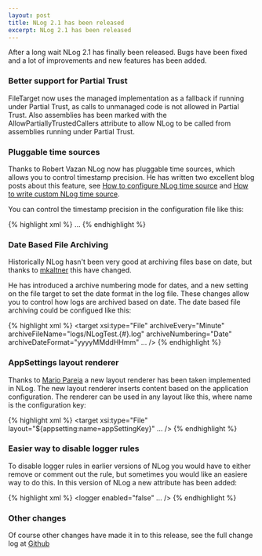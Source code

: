 ```yaml
---
layout: post
title: NLog 2.1 has been released
excerpt: NLog 2.1 has been released
---
```


After a long wait NLog 2.1 has finally been released. Bugs have been fixed and a lot of improvements and new features has been added.

### Better support for Partial Trust
FileTarget now uses the managed implementation as a fallback if running under Partial Trust, as calls to unmanaged code is not allowed in Partial Trust. Also assemblies has been marked with the AllowPartiallyTrustedCallers attribute to allow NLog to be called from assemblies running under Partial Trust.

### Pluggable time sources
Thanks to Robert Vazan NLog now has pluggable time sources, which allows you to control timestamp precision. He has written two excellent blog posts about this feature, see [How to configure NLog time source](http://blog.angeloflogic.com/2013/10/how-to-configure-nlog-time-source.html) and [How to write custom NLog time source](http://blog.angeloflogic.com/2013/10/how-to-write-custom-nlog-time-source.html).

You can control the timestamp precision in the configuration file like this:

{% highlight xml %}
<nlog>
    <time type='AccurateLocal' />
    ...
</nlog>
{% endhighlight %}

### Date Based File Archiving
Historically NLog hasn't been very good at archiving files base on date, but thanks to [mkaltner](https://github.com/mkaltner) this have changed.

He has introduced a archive numbering mode for dates, and a new setting on the file target to set the date format in the log file. These changes allow you to control how logs are archived based on date. The date based file archiving could be configued like this:

{% highlight xml %}
<target xsi:type="File"
	archiveEvery="Minute"
	archiveFileName="logs/NLogTest.{#}.log"
	archiveNumbering="Date"
	archiveDateFormat="yyyyMMddHHmm"
	...
/>
{% endhighlight %}

### AppSettings layout renderer
Thanks to [Mario Pareja](https://github.com/mpareja) a new layout renderer has been taken implemented in NLog. The new layout renderer inserts content based on the application configuration. The renderer can be used in any layout like this, where name is the configuration key:

{% highlight xml %}
<target xsi:type="File"
	layout="${appsetting:name=appSettingKey}"
	...
/>
{% endhighlight %}


### Easier way to disable logger rules
To disable logger rules in earlier versions of NLog you would have to either remove or comment out the rule, but sometimes you would like an easiere way to do this. In this version of NLog a new attribute has been added:

{% highlight xml %}
<logger enabled="false"
	...
/>
{% endhighlight %}

### Other changes
Of course other changes have made it in to this release, see the full change log at [Github](https://github.com/NLog/NLog/issues?milestone=2&state=closed)